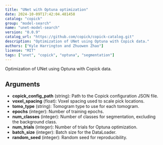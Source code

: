```yaml
---
title: "UNet with Optuna optimization"
date: 2024-10-09T17:42:04.481458
catalog: "copick"
group: "model-search"
name: "unet-model-search"
version: "0.0.9"
catalog_url: "https://github.com/copick/copick-catalog.git"
description: "Optimization of UNet using Optuna with Copick data."
authors: ["Kyle Harrington and Zhuowen Zhao"]
license: "MIT"
tags: ["unet", "copick", "optuna", "segmentation"]
---
```


Optimization of UNet using Optuna with Copick data.

## Arguments

- **copick_config_path** (string): Path to the Copick configuration JSON file.
- **voxel_spacing** (float): Voxel spacing used to scale pick locations.
- **tomo_type** (string): Tomogram type to use for each tomogram.
- **epochs** (integer): Number of training epochs.
- **num_classes** (integer): Number of classes for segmentation, excluding the background class.
- **num_trials** (integer): Number of trials for Optuna optimization.
- **batch_size** (integer): Batch size for the DataLoader.
- **random_seed** (integer): Random seed for reproducibility.

